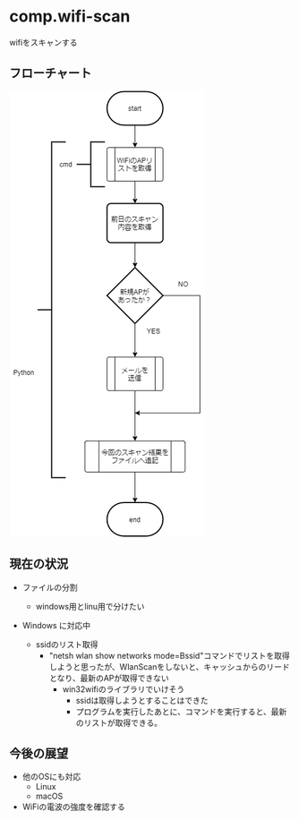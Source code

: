 # comp.wifi-scan

wifiをスキャンする

## フローチャート

![flow chart](フローチャート/wifi-scan.png)

## 現在の状況

+ ファイルの分割
  + windows用とlinu用で分けたい

+ Windows に対応中
  + ssidのリスト取得
    + "netsh wlan show networks mode=Bssid"コマンドでリストを取得しようと思ったが、WlanScanをしないと、キャッシュからのリードとなり、最新のAPが取得できない
      + win32wifiのライブラリでいけそう
        + ssidは取得しようとすることはできた
        + プログラムを実行したあとに、コマンドを実行すると、最新のリストが取得できる。

## 今後の展望


+ 他のOSにも対応
  + Linux
  + macOS
+ WiFiの電波の強度を確認する
  
